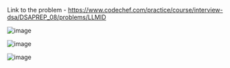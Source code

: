 Link to the problem - https://www.codechef.com/practice/course/interview-dsa/DSAPREP_08/problems/LLMID


![image](https://github.com/Haleshot/Competitive-Programming/assets/57552973/462e1b58-8104-4404-a14c-4ca288e97be3)


![image](https://github.com/Haleshot/Competitive-Programming/assets/57552973/95a869fb-0e2d-46e1-8e04-e06079c4653a)


![image](https://github.com/Haleshot/Competitive-Programming/assets/57552973/2dfa6efb-7346-4f36-8e3b-a76e386aa9ce)
